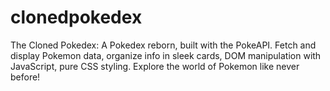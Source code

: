 # clonedpokedex
The Cloned Pokedex: A Pokedex reborn, built with the PokeAPI. Fetch and display Pokemon data, organize info in sleek cards, DOM manipulation with JavaScript, pure CSS styling. Explore the world of Pokemon like never before! 
